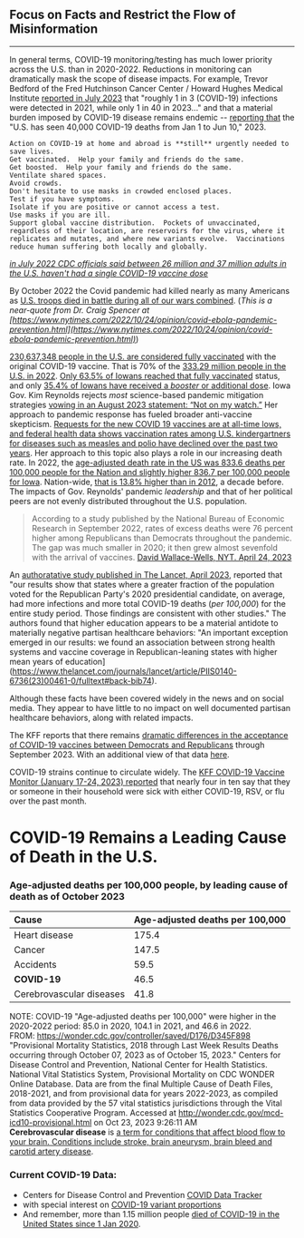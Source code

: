 ## Focus on Facts and Restrict the Flow of Misinformation
------------------------------------------------------
In general terms, COVID-19 monitoring/testing has much lower priority across the U.S. than in 2020-2022.  Reductions in monitoring can dramatically mask the scope of disease impacts.  For example, Trevor Bedford of the Fred Hutchinson Cancer Center / Howard Hughes Medical Institute [reported in July 2023](https://bedford.io/talks/sars-cov-2-evolutionary-forecasting-nwpgcoe/#/17) that "roughly 1 in 3 (COVID-19) infections were detected in 2021, while only 1 in 40 in 2023..." and that a material burden imposed by COVID-19 disease remains endemic -- [reporting that](https://bedford.io/talks/sars-cov-2-evolutionary-dynamics-asv/#/42) the "U.S. has seen 40,000 COVID-19 deaths from Jan 1 to Jun 10," 2023.  

```
Action on COVID-19 at home and abroad is **still** urgently needed to save lives.  
Get vaccinated.  Help your family and friends do the same.  
Get boosted.  Help your family and friends do the same.  
Ventilate shared spaces.  
Avoid crowds.  
Don't hesitate to use masks in crowded enclosed places.  
Test if you have symptoms.  
Isolate if you are positive or cannot access a test.  
Use masks if you are ill.  
Support global vaccine distribution.  Pockets of unvaccinated, regardless of their location, are reservoirs for the virus, where it replicates and mutates, and where new variants evolve.  Vaccinations reduce human suffering both locally and globally.  
```
*[in July 2022 CDC officials said between 26 million and 37 million adults in the U.S. haven't had a single COVID-19 vaccine dose](https://desmoinesregister-ia.newsmemory.com?selDate=20220721&goTo=A002&artid=0)*  

By October 2022 the Covid pandemic had killed nearly as many Americans as [U.S. troops died in battle during all of our wars combined](https://www.va.gov/opa/publications/factsheets/fs_americas_wars.pdf). (*This is a near-quote from Dr. Craig Spencer at [https://www.nytimes.com/2022/10/24/opinion/covid-ebola-pandemic-prevention.html](https://www.nytimes.com/2022/10/24/opinion/covid-ebola-pandemic-prevention.html)*)  

[230,637,348 people in the U.S. are considered fully vaccinated](https://usafacts.org/visualizations/covid-vaccine-tracker-states) with the original COVID-19 vaccine.  That is 70% of the [333.29 million people in the U.S. in 2022](https://usafacts.org/data/topics/people-society/population-and-demographics/).  [Only 63.5% of Iowans reached that fully vaccinated](https://usafacts.org/visualizations/covid-vaccine-tracker-states) status, and only [35.4% of Iowans have received a *booster* or additional dose](https://usafacts.org/visualizations/covid-vaccine-tracker-states).  Iowa Gov. Kim Reynolds rejects *most* science-based pandemic mitigation strategies [vowing in an August 2023 statement: “Not on my watch.”](https://desmoinesregister-ia.newsmemory.com?selDate=20231023&goTo=A001&artid=1&editionStart=Des%20Moines%20Register)  Her approach to pandemic response has fueled broader anti-vaccine skepticism.  [Requests for the new COVID 19 vaccines are at all-time lows, and federal health data shows vaccination rates among U.S. kindergartners for diseases such as measles and polio have declined over the past two years](https://desmoinesregister-ia.newsmemory.com?selDate=20231023&goTo=A001&artid=1&editionStart=Des%20Moines%20Register).  Her approach to this topic also plays a role in our increasing death rate.  In 2022, the [age-adjusted death rate in the US was 833.6 deaths per 100,000 people for the Nation and slightly higher 836.7 per 100,000 people for Iowa](https://usafacts.org/topics/health/#349155c5-6865-42e8-a777-b2291a4680e5).  Nation-wide, [that is 13.8% higher than in 2012](https://usafacts.org/topics/health/#349155c5-6865-42e8-a777-b2291a4680e5), a decade before. The impacts of Gov. Reynolds' pandemic *leadership* and that of her political peers are not evenly distributed throughout the U.S. population.  

>According to a study published by the National Bureau of Economic Research in September 2022, rates of excess deaths were 76 percent higher among Republicans than Democrats throughout the pandemic. The gap was much smaller in 2020; it then grew almost sevenfold with the arrival of vaccines. [David Wallace-Wells, NYT. April 24, 2023](https://www.nytimes.com/interactive/2023/04/24/magazine/dr-fauci-pandemic.html)  

An [authoratative study published in The Lancet, April 2023](https://www.thelancet.com/journals/lancet/article/PIIS0140-6736(23)00461-0/fulltext), reported that "our results show that states where a greater fraction of the population voted for the Republican Party's 2020 presidential candidate, on average, had more infections and more total COVID-19 deaths (*per 100,000*) for the entire study period. Those findings are consistent with other studies."  The authors found that higher education appears to be a material antidote to materially negative partisan healthcare behaviors: "An important exception emerged in our results: we found an association between strong health systems and vaccine coverage in Republican-leaning states with higher mean years of education](https://www.thelancet.com/journals/lancet/article/PIIS0140-6736(23)00461-0/fulltext#back-bib74).  

Although these facts have been covered widely in the news and on social media.  They appear to have little to no impact on well documented partisan healthcare behaviors, along with related impacts.  

The KFF reports that there remains [dramatic differences in the acceptance of COVID-19 vaccines between Democrats and Republicans](https://www.kff.org/coronavirus-covid-19/poll-finding/kff-covid-19-vaccine-monitor-september-2023/) through September 2023. With an additional view of that data [here](https://datawrapper.dwcdn.net/n6enw/2/#).  

COVID-19 strains continue to circulate widely. The [KFF COVID-19 Vaccine Monitor (January 17-24, 2023) reported](https://www.kff.org/coronavirus-covid-19/poll-finding/kff-covid-19-vaccine-monitor-january-2023/) that nearly four in ten say that they or someone in their household were sick with either COVID-19, RSV, or flu over the past month.  

# COVID-19 Remains a Leading Cause of Death in the U.S.  
### Age-adjusted deaths per 100,000 people, by leading cause of death as of October 2023  
|Cause          |Age-adjusted deaths per 100,000|
|:--------------|:------------------------------|
|Heart disease | 175.4 |
|Cancer | 147.5 |
|Accidents | 59.5 |
|**COVID-19** | 46.5 |
|Cerebrovascular diseases | 41.8 |

NOTE: COVID-19 "Age-adjusted deaths per 100,000" were higher in the 2020-2022 period: 85.0 in 2020, 104.1 in 2021, and 46.6 in 2022.  
FROM: https://wonder.cdc.gov/controller/saved/D176/D345F898  "Provisional Mortality Statistics, 2018 through Last Week Results
Deaths occurring through October 07, 2023 as of October 15, 2023." Centers for Disease Control and Prevention, National Center for Health Statistics. National Vital Statistics System, Provisional Mortality on CDC WONDER Online Database. Data are from the final Multiple Cause of Death Files, 2018-2021, and from provisional data for years 2022-2023, as compiled from data provided by the 57 vital statistics jurisdictions through the Vital Statistics Cooperative Program. Accessed at http://wonder.cdc.gov/mcd-icd10-provisional.html on Oct 23, 2023 9:26:11 AM  
**Cerebrovascular disease** is [a term for conditions that affect blood flow to your brain. Conditions include stroke, brain aneurysm, brain bleed and carotid artery disease](https://my.clevelandclinic.org/health/diseases/24205-cerebrovascular-disease).  

### Current COVID-19 Data:  
* Centers for Disease Control and Prevention [COVID Data Tracker](https://covid.cdc.gov/covid-data-tracker/#datatracker-home)  
* with special interest on [COVID-19 variant proportions](https://covid.cdc.gov/covid-data-tracker/#variant-proportions)  
* And remember, more than 1.15 million people [died of COVID-19 in the United States since 1 Jan 2020](https://covid.cdc.gov/covid-data-tracker/#deaths-landing).  
